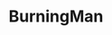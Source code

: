 ---
title: BurningMan
crosslinks:
- youtubefactsbot
- livven
- u_imguralbumbot
- burningmanmusic
- 1z6a3aa
- autotldr
- furtherfuture
- youtubot
- ElectricForest
- CampingGear
- AskTrollX
- Fiverr
- BitcoinMarkets
- AskOuija
- Bitcoin
- iamverybadass
- AskCulinary
- ProjectFi
- john_yukis_bots
- ronpaulshops
---